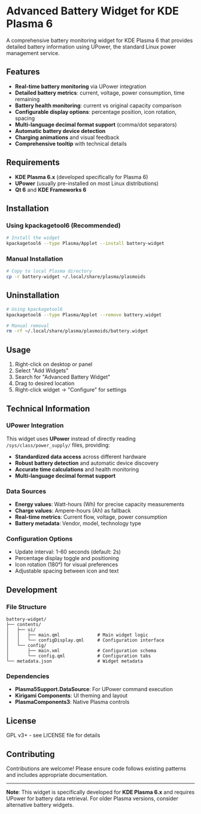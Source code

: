 # Advanced Battery Widget for KDE Plasma 6

A comprehensive battery monitoring widget for KDE Plasma 6 that provides detailed battery information using UPower, the standard Linux power management service.

## Features

- **Real-time battery monitoring** via UPower integration
- **Detailed battery metrics**: current, voltage, power consumption, time remaining
- **Battery health monitoring**: current vs original capacity comparison
- **Configurable display options**: percentage position, icon rotation, spacing
- **Multi-language decimal format support** (comma/dot separators)
- **Automatic battery device detection**
- **Charging animations** and visual feedback
- **Comprehensive tooltip** with technical details


## Requirements

- **KDE Plasma 6.x** (developed specifically for Plasma 6)
- **UPower** (usually pre-installed on most Linux distributions)
- **Qt 6** and **KDE Frameworks 6**

## Installation

### Using kpackagetool6 (Recommended)

```bash
# Install the widget
kpackagetool6 --type Plasma/Applet --install battery-widget
```

### Manual Installation

```bash
# Copy to local Plasma directory
cp -r battery-widget ~/.local/share/plasma/plasmoids
```

## Uninstallation

```bash
# Using kpackagetool6
kpackagetool6 --type Plasma/Applet --remove battery.widget

# Manual removal
rm -rf ~/.local/share/plasma/plasmoids/battery.widget
```


## Usage

1. Right-click on desktop or panel
2. Select "Add Widgets"
3. Search for "Advanced Battery Widget"
4. Drag to desired location
5. Right-click widget → "Configure" for settings

## Technical Information

### UPower Integration

This widget uses **UPower** instead of directly reading `/sys/class/power_supply/` files, providing:

- **Standardized data access** across different hardware
- **Robust battery detection** and automatic device discovery
- **Accurate time calculations** and health monitoring
- **Multi-language decimal format support**


### Data Sources

- **Energy values**: Watt-hours (Wh) for precise capacity measurements
- **Charge values**: Ampere-hours (Ah) as fallback
- **Real-time metrics**: Current flow, voltage, power consumption
- **Battery metadata**: Vendor, model, technology type


### Configuration Options

- Update interval: 1-60 seconds (default: 2s)
- Percentage display toggle and positioning
- Icon rotation (180°) for visual preferences
- Adjustable spacing between icon and text


## Development

### File Structure

```
battery-widget/
├── contents/
│   ├── ui/
│   │   ├── main.qml              # Main widget logic
│   │   └── configDisplay.qml     # Configuration interface
│   └── config/
│       ├── main.xml              # Configuration schema
│       └── config.qml            # Configuration tabs
└── metadata.json                 # Widget metadata
```


### Dependencies

- **Plasma5Support.DataSource**: For UPower command execution
- **Kirigami Components**: UI theming and layout
- **PlasmaComponents3**: Native Plasma controls


## License

GPL v3+ - see LICENSE file for details

## Contributing

Contributions are welcome! Please ensure code follows existing patterns and includes appropriate documentation.

***

**Note**: This widget is specifically developed for **KDE Plasma 6.x** and requires UPower for battery data retrieval. For older Plasma versions, consider alternative battery widgets.
